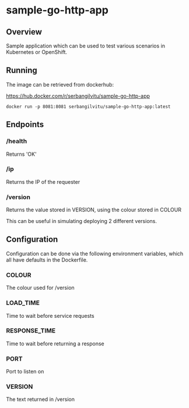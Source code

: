 # sample-go-http-app
## Overview
Sample application which can be used to test various scenarios in Kubernetes or OpenShift.

## Running
The image can be retrieved from dockerhub:

https://hub.docker.com/r/serbangilvitu/sample-go-http-app

```
docker run -p 8081:8081 serbangilvitu/sample-go-http-app:latest
```

## Endpoints

### /health
Returns 'OK'

### /ip
Returns the IP of the requester

### /version
Returns the value stored in VERSION, using the colour stored in COLOUR

This can be useful in simulating deploying 2 different versions.

## Configuration
Configuration can be done via the following environment variables, which all have defaults in the Dockerfile.

### COLOUR
The colour used for /version

### LOAD_TIME
Time to wait before service requests

### RESPONSE_TIME
Time to wait before returning a response

### PORT
Port to listen on

### VERSION
The text returned in /version